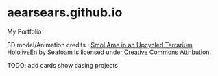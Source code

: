 # aearsears.github.io

My Portfolio

3D model/Animation credits : [Smol Ame in an Upcycled Terrarium HololiveEn](https://skfb.ly/ooJO8) by Seafoam is licensed under [Creative Commons Attribution](http://creativecommons.org/licenses/by/4.0/).

TODO: add cards show casing projects
